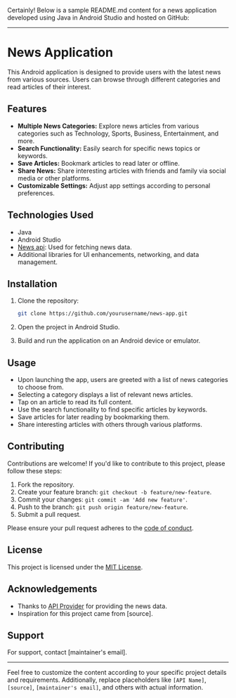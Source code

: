 Certainly! Below is a sample README.md content for a news application developed using Java in Android Studio and hosted on GitHub:

---

# News Application

This Android application is designed to provide users with the latest news from various sources. Users can browse through different categories and read articles of their interest.

## Features

- **Multiple News Categories:** Explore news articles from various categories such as Technology, Sports, Business, Entertainment, and more.
- **Search Functionality:** Easily search for specific news topics or keywords.
- **Save Articles:** Bookmark articles to read later or offline.
- **Share News:** Share interesting articles with friends and family via social media or other platforms.
- **Customizable Settings:** Adjust app settings according to personal preferences.



## Technologies Used

- Java
- Android Studio
- [News api](https://newsapi.org/): Used for fetching news data.
- Additional libraries for UI enhancements, networking, and data management.

## Installation

1. Clone the repository:

    ```bash
    git clone https://github.com/yourusername/news-app.git
    ```

2. Open the project in Android Studio.

3. Build and run the application on an Android device or emulator.

## Usage

- Upon launching the app, users are greeted with a list of news categories to choose from.
- Selecting a category displays a list of relevant news articles.
- Tap on an article to read its full content.
- Use the search functionality to find specific articles by keywords.
- Save articles for later reading by bookmarking them.
- Share interesting articles with others through various platforms.

## Contributing

Contributions are welcome! If you'd like to contribute to this project, please follow these steps:

1. Fork the repository.
2. Create your feature branch: `git checkout -b feature/new-feature`.
3. Commit your changes: `git commit -am 'Add new feature'`.
4. Push to the branch: `git push origin feature/new-feature`.
5. Submit a pull request.

Please ensure your pull request adheres to the [code of conduct](CODE_OF_CONDUCT.md).

## License

This project is licensed under the [MIT License](LICENSE).

## Acknowledgements

- Thanks to [API Provider](https://api.example.com) for providing the news data.
- Inspiration for this project came from [source].

## Support

For support, contact [maintainer's email].

---

Feel free to customize the content according to your specific project details and requirements. Additionally, replace placeholders like `[API Name]`, `[source]`, `[maintainer's email]`, and others with actual information.
